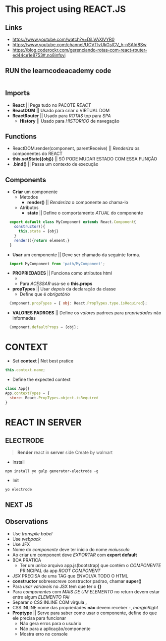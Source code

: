 # This project using REACT.JS

## Links
- https://www.youtube.com/watch?v=DiLVAXlVYR0
- https://www.youtube.com/channel/UCVTlvUkGslCV_h-nSAId8Sw
- https://blog.coderockr.com/gerenciando-rotas-com-react-router-ed44ce1e8753#.no8infsvj


## RUN the **learncodeacademy** code
```
```

## Imports
- **React** || Pega tudo no PACOTE _REACT_
- **ReactDOM** || Usado para criar o VIRTUAL DOM
- **ReactRouter** || Usado para _ROTAS_ top para _SPA_
  - **History** || Usado para _HISTORICO_ de navegação

## Functions

- ReactDOM.render(component, parentReceive) || _Renderiza_ os componentes do REACT
- **this.setState({obj})** || SÓ PODE MUDAR ESTADO COM ESSA FUNÇÃO
- **.bind()** || Passa um contexto de execução


## Components
- **Criar** um componente
  - Metodos
    - **render()** || _Renderiza_ o componente ao chama-lo
  - Atributos
    - **state** || Define o comportamento _ATUAL_ do componente
```javascript
  export default class MyComponent extends React.Component{
    constructor(){
      this.state = {obj}
    }
    render(){return element;}
  }
```
- **Usar** um componente || Deve ser chamado da seguinte forma.
```javascript
  import MyComponent from 'path/MyComponent';
```
- **PROPRIEDADES** || Funciona como atributos html
  - <Component attr={val} />
  - Para _ACESSAR_ usa-se o **this.props**
- **propTypes** || Usar _depois_ da declaração da classe
  - Define que é _obrigatório_
```javascript
  Component.propTypes = { obj: React.PropTypes.type.isRequired};
```  

- **VALORES PADROES** || Define os _valores_ padroes para _propriedades_ não informadas
```javascript
  Component.defaultProps = {obj};
```

# CONTEXT
- Set **context** | Not best pratice
```javascript
this.context.name;
```
- Define the expected context
```javascript
class App{}
App.contextTypes = {
  store: React.PropTypes.object.isRequired
}
```


# REACT IN SERVER

## ELECTRODE
> **Render** react in **server** side Create by walmart

- Install
```shell
npm install yo gulp generator-electrode -g
```
- Init
```shell
yo electrode
```


## NEXT JS


## Observations
- Use _transpile babel_
- Use _webpack_
- Use JFX
- Nome do _componente_ deve ter inicio do nome _maiusculo_
- Ao criar um component deve _EXPORTAR_ com **export default**
- BOA PRATICA
  - Ter um _unico_ arquivo app.js(bootstrap) que contém o _COMPONENTE_ PRINCIPAL da app _ROOT COMPONENT_
- _JSX_ PRECISA de uma TAG que ENVOLVA TODO O HTML
- **constructor** sobreescreve constructor padrao, chamar **super()**
- Para _usar variaveis_ no JSX tem que ter o **{}**
- Para _componentes_ com _MAIS DE UM ELEMENTO_ no return devem estar entre algum _ELEMENTO PAI_
- Separar o CSS INLINE COM virgula **,**
- CSS INLINE nome das propriedades **não** devem receber **-**, _marginRight_
- **Proptype** || Serve para saber como usar o componente, define do que ele precisa para funcionar
  - Não gera erros para o usuário
  - Não para a aplicação/componente
  - Mostra erro no console
